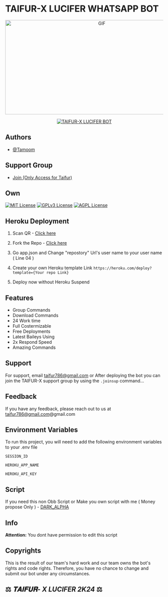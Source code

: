 # TAIFUR-X LUCIFER WHATSAPP BOT

<p align = center>   <img src="https://telegra.ph/file/088d3f88c84da41200e34.jpg" alt="GIF" width="600" height="300"/> </p>

<p align  = center> <a href="#"><img title="TAIFUR-X LUCIFER BOT" src="https://img.shields.io/badge/TAIFUR-X WhatsApp Bot-green?colorA=%23ff0000&colorB=%23017e40&style=for-the-badge"></a> </p>


## Authors

- [@Tamoom](https://www.github.com/Tamoom)

## Support Group

- [Join (Only Access for Taifur) ](https://chat.whatsapp.com/LQl6KiXpphT4suHq3mzfbq)

## Own

[![MIT License](https://img.shields.io/badge/License-MIT-green.svg)](https://choosealicense.com/licenses/mit/)
[![GPLv3 License](https://img.shields.io/badge/License-GPL%20v3-yellow.svg)](https://opensource.org/licenses/)
[![AGPL License](https://img.shields.io/badge/license-AGPL-blue.svg)](http://www.gnu.org/licenses/agpl-3.0)


## Heroku Deployment

1. Scan QR - [Click here](https://gpt-qr-web-scaner.onrender.com/cyber-x.html)

2. Fork the Repo - [Click here](https://github.com/Tamoom/taifur-x-lucifer/fork)

3. Go app.json and Change "repostory" Url's user name to your user name ( Line 04 )

4. Create your own Heroku template Link `https://heroku.com/deploy?template={Your repo Link}`

5. Deploy now without Heroku Suspend


## Features

- Group Commands
- Download Commands
- 24 Work time
- Full Costermizable
- Free Deployments
- Latest Baileys Using
- 2x Respond Speed
- Amazing Commands


## Support

For support, email taifur786@gmail.com or After deploying the bot you can join the TAIFUR-X support group by using the `.joinsup` command…


## Feedback

If you have any feedback, please reach out to us at taifur786@gmail.com@gmail.com


## Environment Variables

To run this project, you will need to add the following environment variables to your .env file

`SESSION_ID`

`HEROKU_APP_NAME`

`HEROKU_API_KEY`


## Script 

If you need this non Obb Script or Make you own script with me ( Money propose Only ) - [DARK_ALPHA](https://wa.me/4593707292)




## Info

**Attention:** You dont have permission to edit this script

## Copyrights

This is the result of our team's hard work and our team owns the bot's rights and code rights. Therefore, you have no chance to change and submit our bot under any circumstances.


## ⚖️  *𝐓𝐀𝐈𝐅𝐔𝐑- X LUCIFER* *2K24*  ⚖️


